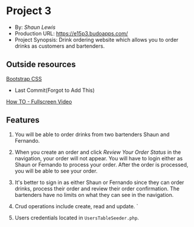 # Project 3
+ By: *Shaun Lewis*
+ Production URL: <https://e15p3.budoapps.com/>
+ Project Synopsis: Drink ordering website which allows you to order drinks as customers and bartenders.


## Outside resources

[Bootstrap CSS](https://getbootstrap.com/)

+ Last Commit(Forgot to Add This)

[How TO - Fullscreen Video](https://www.w3schools.com/howto/howto_css_fullscreen_video.asp)



## Features

 1. You will be able to order drinks from two bartenders Shaun and Fernando. 
 
 2. When you create an order and click <em>Review Your Order Status</em> in the navigation, your order will not appear. You will have to login either as Shaun or Fernando to process your order. After the 
 order is processed, you will be able to see your order.

3. It's better to sign in as either Shaun or Fernando since they can order drinks, process their order and review their order confirmation. The bartenders have no limits on what they can see in the navigation.

4. Crud operations include create, read and update.
`
5. Users credentials located in `UsersTableSeeder.php`.







